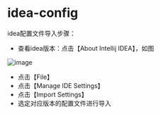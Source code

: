 # idea-config
idea配置文件导入步骤：

- 查看idea版本：点击【About Intellij IDEA】，如图

![image](image/idea_about.png)

- 点击【File】
- 点击【Manage IDE Settings】
- 点击【Import Settings】
- 选定对应版本的配置文件进行导入
